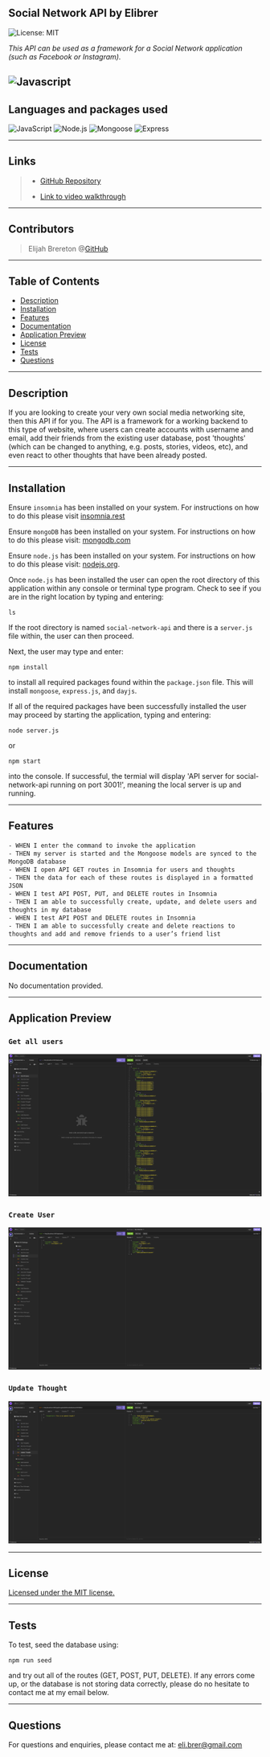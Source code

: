 ## Social Network API by Elibrer 
![License: MIT](https://img.shields.io/badge/License-MIT-yellow.svg)

*This API can be used as a framework for a Social Network application (such as Facebook or Instagram).*

![Javascript](https://img.shields.io/badge/JavaScript-100%25-yellow)
---

## Languages and packages used
![JavaScript](https://img.shields.io/badge/JavaScript-323330?style=for-the-badge&logo=javascript&logoColor=F7DF1E) ![Node.js](https://img.shields.io/badge/Node.js-43853D?style=for-the-badge&logo=node.js&logoColor=white) ![Mongoose](https://img.shields.io/badge/mongoose-blue?style=for-the-badge&logo=mongoose) ![Express](https://img.shields.io/badge/express.js-404D59?style=for-the-badge&logo=express&logoColor=white)

---

## Links
> - [GitHub Repository](https://github.com/elibrer/social-network-api)
> 
> - [Link to video walkthrough](https://drive.google.com/file/d/1lMydzievzTMdSHwVcOjAJAlhVa6ZrMXr/view?usp=sharing)

---

## Contributors
> Elijah Brereton @[GitHub](https://github.com/elibrer)

---

## Table of Contents
- [Description](#description)
- [Installation](#installation)
- [Features](#features)
- [Documentation](#documentation)
- [Application Preview](#application-preview)
- [License](#license)
- [Tests](#tests)
- [Questions](#questions)

---

## Description
If you are looking to create your very own social media networking site, then this API if for you. The API is a framework for a working backend to this type of website, where users can create accounts with username and email, add their friends from the existing user database, post 'thoughts' (which can be changed to anything, e.g. posts, stories, videos, etc), and even react to other thoughts that have been already posted.

---

## Installation
Ensure `insomnia` has been installed on your system. For instructions on how to do this please visit [insomnia.rest](https://insomnia.rest/)

Ensure `mongoDB` has been installed on your system. For instructions on how to do this please visit: [mongodb.com](https://www.mongodb.com/docs/manual/installation/)

Ensure `node.js` has been installed on your system. For instructions on how to do this please visit: [nodejs.org](https://nodejs.org/en). 


Once `node.js` has been installed the user can open the root directory of this application within any console or terminal type program. Check to see if you are in the right location by typing and entering:
```
ls
```
If the root directory is named `social-network-api` and there is a `server.js` file within, the user can then proceed. 

Next, the user may type and enter: 
```
npm install
```
to install all required packages found within the `package.json` file. This will install `mongoose`, `express.js`, and `dayjs`. 


If all of the required packages have been successfully installed the user may proceed by starting the application, typing and entering:

```
node server.js
```
or
```
npm start
```
into the console. If successful, the termial will display 'API server for social-network-api running on port 3001!', meaning the local server is up and running. 

---

## Features
```
- WHEN I enter the command to invoke the application
- THEN my server is started and the Mongoose models are synced to the MongoDB database
- WHEN I open API GET routes in Insomnia for users and thoughts
- THEN the data for each of these routes is displayed in a formatted JSON
- WHEN I test API POST, PUT, and DELETE routes in Insomnia
- THEN I am able to successfully create, update, and delete users and thoughts in my database
- WHEN I test API POST and DELETE routes in Insomnia
- THEN I am able to successfully create and delete reactions to thoughts and add and remove friends to a user’s friend list
```

---

## Documentation
No documentation provided.

---

## Application Preview
### `Get all users`
![Get All Users](./public/images/getAllUsers.png)
### `Create User`
![Create User](./public/images/createUser.png)
### `Update Thought`
![Update Thought](./public/images/updateThought.png)

---

## License
[Licensed under the MIT license.](https://opensource.org/licenses/MIT)

---

## Tests
To test, seed the database using:
```
npm run seed
```
and try out all of the routes (GET, POST, PUT, DELETE). If any errors come up, or the database is not storing data correctly, please do no hesitate to contact me at my email below. 

---

## Questions
For questions and enquiries, please contact me at: 
[eli.brer@gmail.com](eli.brer@gmail.com)